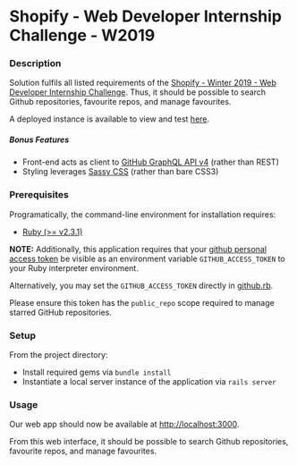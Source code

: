 # Shopify - Web Developer Internship Challenge - W2019

### Description

Solution fulfils all listed requirements of the [Shopify - Winter 2019 - Web Developer Internship Challenge](https://drive.google.com/file/d/1m99bOQvewIpx0POBtGwFayZqcpiM5cXP/view). Thus, it should be possible to search Github repositories, favourite repos, and manage favourites.

A deployed instance is available to view and test [here](https://peaceful-shore-72518.herokuapp.com/).

##### Bonus Features

  * Front-end acts as client to [GitHub GraphQL API v4](https://developer.github.com/v4/) (rather than REST)
  * Styling leverages [Sassy CSS](http://sass-lang.com/documentation/file.SASS_REFERENCE.html#syntax) (rather than bare CSS3)

### Prerequisites

Programatically, the command-line environment for installation requires:

  * [Ruby (>= v2.3.1)](https://www.ruby-lang.org/en/documentation/installation/)

**NOTE:** Additionally, this application requires that your [github personal access token](https://help.github.com/articles/creating-a-personal-access-token-for-the-command-line/) be visible as an environment variable `GITHUB_ACCESS_TOKEN` to your Ruby interpreter environment. 

Alternatively, you may set the `GITHUB_ACCESS_TOKEN` directly in [github.rb](lib/github.rb).

Please ensure this token has the `public_repo` scope required to manage starred GitHub repositories.

### Setup

From the project directory:

* Install required gems via `bundle install`
* Instantiate a local server instance of the application via `rails server`

### Usage

Our web app should now be available at [http://localhost:3000](http://localhost:3000).

From this web interface, it should be possible to search Github repositories, favourite repos, and manage favourites.
